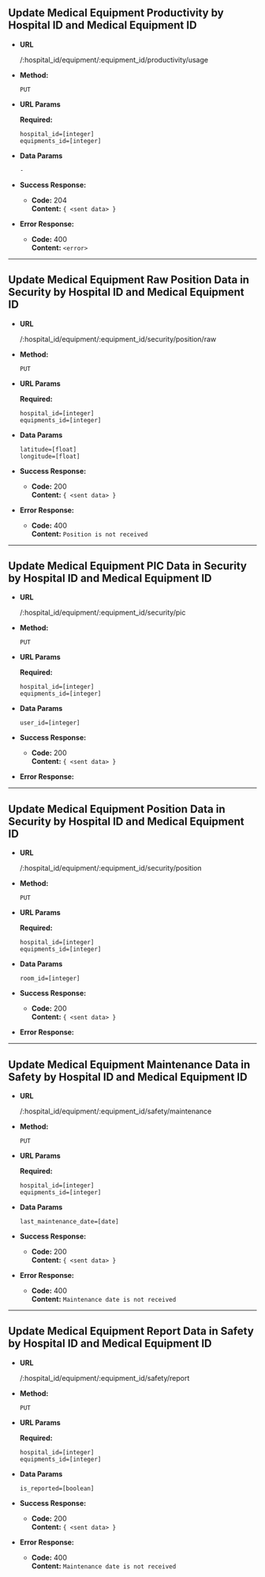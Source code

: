 **Update Medical Equipment Productivity by Hospital ID and Medical Equipment ID**
----
   

* **URL**

  /:hospital_id/equipment/:equipment_id/productivity/usage

* **Method:**

  `PUT`
  
*  **URL Params**

   **Required:**
 
   `hospital_id=[integer]`<br/>
   `equipments_id=[integer]`

* **Data Params**

  `-` 

* **Success Response:**

  * **Code:** 204 <br />
    **Content:** `{ <sent data> }`
 
* **Error Response:**

  * **Code:** 400 <br />
    **Content:** `<error>`

----
**Update Medical Equipment Raw Position Data in Security by Hospital ID and Medical Equipment ID**
----
   

* **URL**

  /:hospital_id/equipment/:equipment_id/security/position/raw

* **Method:**

  `PUT`
  
*  **URL Params**

   **Required:**
 
   `hospital_id=[integer]`<br/>
   `equipments_id=[integer]`

* **Data Params**

  `latitude=[float]`<br/>
  `longitude=[float]` 

* **Success Response:**

  * **Code:** 200 <br />
    **Content:** `{ <sent data> }`
 
* **Error Response:**

  * **Code:** 400 <br />
    **Content:** `Position is not received`

----
**Update Medical Equipment PIC Data in Security by Hospital ID and Medical Equipment ID**
----
   

* **URL**

  /:hospital_id/equipment/:equipment_id/security/pic

* **Method:**

  `PUT`
  
*  **URL Params**

   **Required:**
 
   `hospital_id=[integer]`<br/>
   `equipments_id=[integer]`

* **Data Params**

  `user_id=[integer]` 

* **Success Response:**

  * **Code:** 200 <br />
    **Content:** `{ <sent data> }`
 
* **Error Response:**


----
**Update Medical Equipment Position Data in Security by Hospital ID and Medical Equipment ID**
----
   

* **URL**

  /:hospital_id/equipment/:equipment_id/security/position

* **Method:**

  `PUT`
  
*  **URL Params**

   **Required:**
 
   `hospital_id=[integer]`<br/>
   `equipments_id=[integer]`

* **Data Params**

  `room_id=[integer]`

* **Success Response:**

  * **Code:** 200 <br />
    **Content:** `{ <sent data> }`
 
* **Error Response:**


----
**Update Medical Equipment Maintenance Data in Safety by Hospital ID and Medical Equipment ID**
----
   

* **URL**

  /:hospital_id/equipment/:equipment_id/safety/maintenance

* **Method:**

  `PUT`
  
*  **URL Params**

   **Required:**
 
   `hospital_id=[integer]`<br/>
   `equipments_id=[integer]`

* **Data Params**

  `last_maintenance_date=[date]` 

* **Success Response:**

  * **Code:** 200 <br />
    **Content:** `{ <sent data> }`
 
* **Error Response:**

  * **Code:** 400 <br />
    **Content:** `Maintenance date is not received`

----
**Update Medical Equipment Report Data in Safety by Hospital ID and Medical Equipment ID**
----
   

* **URL**

  /:hospital_id/equipment/:equipment_id/safety/report

* **Method:**

  `PUT`
  
*  **URL Params**

   **Required:**
 
   `hospital_id=[integer]`<br/>
   `equipments_id=[integer]`

* **Data Params**

  `is_reported=[boolean]` 

* **Success Response:**

  * **Code:** 200 <br />
    **Content:** `{ <sent data> }`
 
* **Error Response:**

  * **Code:** 400 <br />
    **Content:** `Maintenance date is not received`